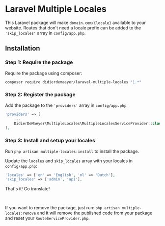 # Laravel Multiple Locales

This Laravel package will make `domain.com/{locale}` available to your website.
Routes that don't need a locale prefix can be added to the `'skip_locales'` array in `config/app.php`.

## Installation

### Step 1: Require the package

Require the package using composer:

```bash
composer require didierdemaeyer/laravel-multiple-locales "1.*"
```

### Step 2: Register the package

Add the package to the `'providers'` array in `config/app.php`:

```php
'providers' => [
    ...
    DidierDeMaeyer\MultipleLocales\MultipleLocalesServiceProvider::class,
],
```

### Step 3: Install and setup your locales

Run `php artisan multiple-locales:install` to install the package.

Update the `locales` and `skip_locales` array with your locales in `config/app.php`:

```php
'locales' => ['en' => 'English', 'nl' => 'Dutch'],
'skip_locales' => ['admin', 'api'],
```

That's it! Go translate!

<br />

If you want to remove the package, just run: `php artisan multiple-locales:remove` and it will remove the published code from your package and reset your `RouteServiceProvider.php`.
